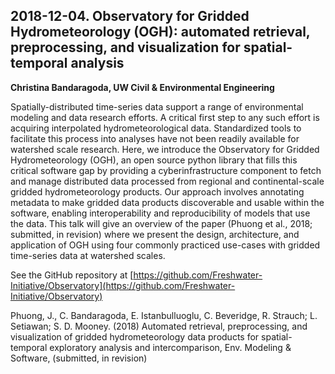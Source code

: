 ## 2018-12-04. Observatory for Gridded Hydrometeorology (OGH): automated retrieval, preprocessing, and visualization for spatial-temporal analysis

**Christina Bandaragoda, UW Civil & Environmental Engineering**

Spatially-distributed time-series data support a range of environmental modeling and data research efforts. A critical first step to any such effort is acquiring interpolated hydrometeorological data. Standardized tools to facilitate this process into analyses have not been readily available for watershed scale research. Here, we introduce the Observatory for Gridded Hydrometeorology (OGH), an open source python library that fills this critical software gap by providing a cyberinfrastructure component to fetch and manage distributed data processed from regional and continental-scale gridded hydrometeorology products. Our approach involves annotating metadata to make gridded data products discoverable and usable within the software, enabling interoperability and reproducibility of models that use the data. This talk will give an overview of the paper (Phuong et al., 2018; submitted, in revision) where we present the design, architecture, and application of OGH using four commonly practiced use-cases with gridded time-series data at watershed scales.

See the GitHub repository at [https://github.com/Freshwater-Initiative/Observatory](https://github.com/Freshwater-Initiative/Observatory)

Phuong, J., C. Bandaragoda, E. Istanbulluoglu, C. Beveridge, R. Strauch; L. Setiawan; S. D. Mooney. (2018) Automated retrieval, preprocessing, and visualization of gridded hydrometeorology data products for spatial-temporal exploratory analysis and intercomparison, Env. Modeling & Software, (submitted, in revision)
